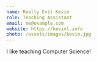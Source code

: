 ```yaml
---
name: Really Evil Kevin
role: Teaching Assistant
email: me@example.com
website: https://kevinl.info
photo: /assets/images/kevin.jpg
---
```


I like teaching Computer Science!
